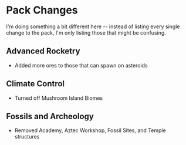 # Pack Changes
I'm doing something a bit different here -- instead of listing every single change to the pack, I'm only listing those that might be confusing.

## Advanced Rocketry
- Added more ores to those that can spawn on asteroids

## Climate Control
- Turned off Mushroom Island Biomes

## Fossils and Archeology
- Removed Academy, Aztec Workshop, Fossil Sites, and Temple structures